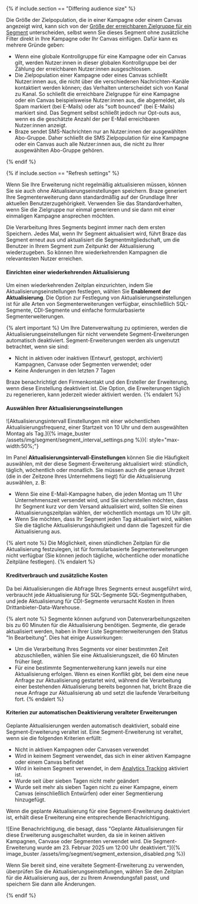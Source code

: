 {% if include.section == "Differing audience size" %}

Die Größe der Zielpopulation, die in einer Kampagne oder einem Canvas angezeigt wird, kann sich von der [Größe der erreichbaren Zielgruppe für ein Segment]({{site.baseurl}}/user_guide/engagement_tools/segments/measuring_segment_size#segment-membership-calculation) unterscheiden, selbst wenn Sie dieses Segment ohne zusätzliche Filter direkt in Ihre Kampagne oder Ihr Canvas einfügen.
Dafür kann es mehrere Gründe geben:

- Wenn eine globale Kontrollgruppe für eine Kampagne oder ein Canvas gilt, werden Nutzer:innen in dieser globalen Kontrollgruppe bei der Zählung der erreichbaren Nutzer:innen ausgeschlossen.
- Die Zielpopulation einer Kampagne oder eines Canvas schließt Nutzer:innen aus, die nicht über die verschiedenen Nachrichten-Kanäle kontaktiert werden können; das Verhalten unterscheidet sich von Kanal zu Kanal. So schließt die erreichbare Zielgruppe für eine Kampagne oder ein Canvas beispielsweise Nutzer:innen aus, die abgemeldet, als Spam markiert (bei E-Mails) oder als "soft bounced" (bei E-Mails) markiert sind. Das Segment selbst schließt jedoch nur Opt-outs aus, wenn es die geschätzte Anzahl der per E-Mail erreichbaren Nutzer:innen anzeigt. 
- Braze sendet SMS-Nachrichten nur an Nutzer:innen der ausgewählten Abo-Gruppe. Daher schließt die SMS Zielpopulation für eine Kampagne oder ein Canvas auch alle Nutzer:innen aus, die nicht zu Ihrer ausgewählten Abo-Gruppe gehören.

{% endif %}

{% if include.section == "Refresh settings" %}

Wenn Sie Ihre Erweiterung nicht regelmäßig aktualisieren müssen, können Sie sie auch ohne Aktualisierungseinstellungen speichern. Braze generiert Ihre Segmenterweiterung dann standardmäßig auf der Grundlage Ihrer aktuellen Benutzerzugehörigkeit. Verwenden Sie das Standardverhalten, wenn Sie die Zielgruppe nur einmal generieren und sie dann mit einer einmaligen Kampagne ansprechen möchten.

Die Verarbeitung Ihres Segments beginnt immer nach dem ersten Speichern. Jedes Mal, wenn Ihr Segment aktualisiert wird, führt Braze das Segment erneut aus und aktualisiert die Segmentmitgliedschaft, um die Benutzer in Ihrem Segment zum Zeitpunkt der Aktualisierung wiederzugeben. So können Ihre wiederkehrenden Kampagnen die relevantesten Nutzer erreichen.

#### Einrichten einer wiederkehrenden Aktualisierung

Um einen wiederkehrenden Zeitplan einzurichten, indem Sie Aktualisierungseinstellungen festlegen, wählen Sie **Enablement der Aktualisierung**. Die Option zur Festlegung von Aktualisierungseinstellungen ist für alle Arten von Segmenterweiterungen verfügbar, einschließlich SQL-Segmente, CDI-Segmente und einfache formularbasierte Segmenterweiterungen.

{% alert important %}
Um Ihre Datenverwaltung zu optimieren, werden die Aktualisierungseinstellungen für nicht verwendete Segment-Erweiterungen automatisch deaktiviert. Segment-Erweiterungen werden als ungenutzt betrachtet, wenn sie sind:

- Nicht in aktiven oder inaktiven (Entwurf, gestoppt, archiviert) Kampagnen, Canvase oder Segmenten verwendet; oder
- Keine Änderungen in den letzten 7 Tagen

Braze benachrichtigt den Firmenkontakt und den Ersteller der Erweiterung, wenn diese Einstellung deaktiviert ist. Die Option, die Erweiterungen täglich zu regenerieren, kann jederzeit wieder aktiviert werden.
{% endalert %}

#### Auswählen Ihrer Aktualisierungseinstellungen

![Aktualisierungsintervall Einstellungen mit einer wöchentlichen Aktualisierungsfrequenz, einer Startzeit von 10 Uhr und dem ausgewählten Montag als Tag.]({% image_buster /assets/img/segment/segment_interval_settings.png %}){: style="max-width:50%;"}

Im Panel **Aktualisierungsintervall-Einstellungen** können Sie die Häufigkeit auswählen, mit der diese Segment-Erweiterung aktualisiert wird: stündlich, täglich, wöchentlich oder monatlich. Sie müssen auch die genaue Uhrzeit (die in der Zeitzone Ihres Unternehmens liegt) für die Aktualisierung auswählen, z. B:

- Wenn Sie eine E-Mail-Kampagne haben, die jeden Montag um 11 Uhr Unternehmenszeit versendet wird, und Sie sicherstellen möchten, dass Ihr Segment kurz vor dem Versand aktualisiert wird, sollten Sie einen Aktualisierungszeitplan wählen, der wöchentlich montags um 10 Uhr gilt.
- Wenn Sie möchten, dass Ihr Segment jeden Tag aktualisiert wird, wählen Sie die tägliche Aktualisierungshäufigkeit und dann die Tageszeit für die Aktualisierung aus.

{% alert note %}
Die Möglichkeit, einen stündlichen Zeitplan für die Aktualisierung festzulegen, ist für formularbasierte Segmenterweiterungen nicht verfügbar (Sie können jedoch tägliche, wöchentliche oder monatliche Zeitpläne festlegen).
{% endalert %}

#### Kreditverbrauch und zusätzliche Kosten

Da bei Aktualisierungen die Abfrage Ihres Segments erneut ausgeführt wird, verbraucht jede Aktualisierung für SQL-Segmente SQL-Segmentguthaben, und jede Aktualisierung für CDI-Segmente verursacht Kosten in Ihren Drittanbieter-Data-Warehouse.

{% alert note %}
Segmente können aufgrund von Datenverarbeitungszeiten bis zu 60 Minuten für die Aktualisierung benötigen. Segmente, die gerade aktualisiert werden, haben in Ihrer Liste Segmenterweiterungen den Status "In Bearbeitung". Dies hat einige Auswirkungen:

- Um die Verarbeitung Ihres Segments vor einer bestimmten Zeit abzuschließen, wählen Sie eine Aktualisierungszeit, die 60 Minuten früher liegt. 
- Für eine bestimmte Segmenterweiterung kann jeweils nur eine Aktualisierung erfolgen. Wenn es einen Konflikt gibt, bei dem eine neue Anfrage zur Aktualisierung gestartet wird, während die Verarbeitung einer bestehenden Aktualisierung bereits begonnen hat, bricht Braze die neue Anfrage zur Aktualisierung ab und setzt die laufende Verarbeitung fort.
{% endalert %}

#### Kriterien zur automatischen Deaktivierung veralteter Erweiterungen

Geplante Aktualisierungen werden automatisch deaktiviert, sobald eine Segment-Erweiterung veraltet ist. Eine Segment-Erweiterung ist veraltet, wenn sie die folgenden Kriterien erfüllt:

- Nicht in aktiven Kampagnen oder Canvasen verwendet
- Wird in keinem Segment verwendet, das sich in einer aktiven Kampagne oder einem Canvas befindet
- Wird in keinem Segment verwendet, in dem [Analytics Tracking]({{site.baseurl}}/user_guide/analytics/tracking/segment_analytics_tracking#segment-analytics-tracking) aktiviert ist.
- Wurde seit über sieben Tagen nicht mehr geändert
- Wurde seit mehr als sieben Tagen nicht zu einer Kampagne, einem Canvas (einschließlich Entwürfen) oder einer Segmentierung hinzugefügt.

Wenn die geplante Aktualisierung für eine Segment-Erweiterung deaktiviert ist, erhält diese Erweiterung eine entsprechende Benachrichtigung.

![Eine Benachrichtigung, die besagt, dass "Geplante Aktualisierungen für diese Erweiterung ausgeschaltet wurden, da sie in keinen aktiven Kampagnen, Canvase oder Segmenten verwendet wird. Die Segment-Erweiterung wurde am 23\. Februar 2025 um 12:00 Uhr deaktiviert."]({% image_buster /assets/img/segment/segment_extension_disabled.png %})

Wenn Sie bereit sind, eine veraltete Segment-Erweiterung zu verwenden, überprüfen Sie die Aktualisierungseinstellungen, wählen Sie den Zeitplan für die Aktualisierung aus, der zu Ihrem Anwendungsfall passt, und speichern Sie dann alle Änderungen.

{% endif %}